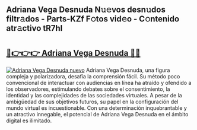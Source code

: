 ## Adriana Vega Desnuda N𝚞𝚎vos desn𝚞dos filtr𝚊dos - Parts-KZf F𝚘tos vid𝚎o - C𝚘ntenido atr𝚊ctivo tR7hI

# <h2><a href="http://mb60h7.tromn.icu/?c=Adriana+Vega+Desnuda">🔗👉👉👉 Adriana Vega Desnuda 🔗🔗</a></h2>

[![Adriana Vega Desnuda nuevo](https://i.imgur.com/pEAQMta.gif)](http://mb60h7.tromn.icu/?c=Adriana+Vega+Desnuda)
Adriana Vega Desnuda, una figura compleja y polarizadora, desafía la comprensión fácil. Su método poco convencional de interactuar con audiencias en línea ha atraído y ofendido a los observadores, estimulando debates sobre el consentimiento, la identidad y las complejidades de las sociedades virtuales. A pesar de la ambigüedad de sus objetivos futuros, su papel en la configuración del mundo virtual es incuestionable. Con una determinación inquebrantable y un atractivo innegable, el potencial de Adriana Vega Desnuda en el ámbito digital es ilimitado.
